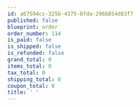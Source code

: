 ```yaml
---
id: a67594cc-325b-4375-8fda-296b854d83f7
published: false
blueprint: order
order_number: 114
is_paid: false
is_shipped: false
is_refunded: false
grand_total: 0
items_total: 0
tax_total: 0
shipping_total: 0
coupon_total: 0
title: ' '
---
```

